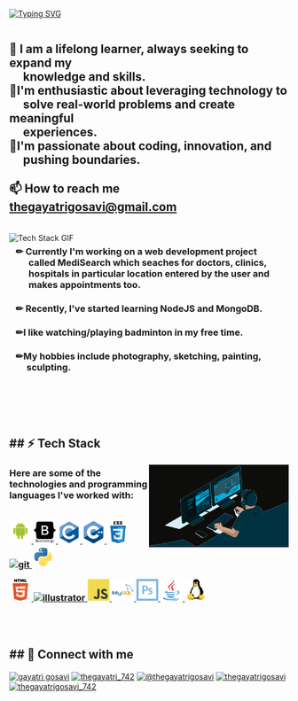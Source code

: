 [![Typing SVG](https://readme-typing-svg.demolab.com?font=Mona+Sans&weight=200&size=26&pause=1000&color=2B8A3E&background=EBFBEE00&vCenter=true&width=437&lines=Welcome+to+my+GitHub+profile+!+;%40theGayatriGosavi;%F0%9F%91%8B+Hello%2C+This+is+Gayatri++%E2%98%BA)](https://git.io/typing-svg)
<p>
  <div style="display: flex; justify-content: center;">
  <img src="https://camo.githubusercontent.com/77971436de10fd1707510a120094781a8a4fe68e79d4159d0bb1168161923470/68747470733a2f2f6d69726f2e6d656469756d2e636f6d2f6d61782f313230302f302a4b32574c4d5445784c79696461374f522e676966" align="right" width="30%" height="40%" alt="Hello GIF" style="margin-top: -200px;">
</div>
  <h2 allign="left" width="50%' height="100%" font="Mona Sans"> 🧩 I am a lifelong learner, always seeking to expand my <br> &nbsp;&nbsp;&nbsp;&nbsp;        knowledge and skills.
  <br>🧩I'm enthusiastic about leveraging technology to <br>&nbsp;&nbsp;&nbsp;&nbsp;       solve real-world problems and create meaningful <br> &nbsp;&nbsp;&nbsp;&nbsp;        experiences.<br>🧩I'm passionate about coding, innovation, and <br> &nbsp;&nbsp;&nbsp;&nbsp;        pushing boundaries.
<br>
<br> 📫 How to reach me <a href="thegayatrigosavi@gmail.com"> thegayatrigosavi@gmail.com </a> </h3>
</h2>
<p>

<p>
<br>
<img src="https://media.giphy.com/media/xT9IgzoKnwFNmISR8I/giphy.gif" align="left" width="40%" height="60%" alt="Tech Stack GIF">
<h3 align="left" width="50%' height="100%" font="Mona Sans">&nbsp;&nbsp;   ✏ Currently I'm working on a web development project <br>&nbsp;&nbsp;&nbsp;&nbsp;&nbsp;&nbsp;&nbsp;&nbsp;               called MediSearch which seaches for doctors, clinics,  <br> &nbsp;&nbsp;&nbsp;&nbsp;&nbsp;&nbsp;&nbsp;&nbsp;               hospitals in particular location entered by the user and  <br> &nbsp;&nbsp;&nbsp;&nbsp;&nbsp;&nbsp;&nbsp;&nbsp;               makes appointments too.</h3>
  <h3 align="left" width="50%' height="100%" font="Mona Sans">&nbsp;&nbsp;   ✏ Recently, I've started learning NodeJS and MongoDB.</h3>
<h3 align="left" width="50%' height="100%" font="Mona Sans">&nbsp;&nbsp;   ✏I like watching/playing badminton in my free time.</h3>
<h3 align="left" width="50%' height="100%" font="Mona Sans">&nbsp;&nbsp;   ✏My hobbies include photography, sketching, painting, <br>&nbsp;&nbsp;&nbsp;&nbsp;&nbsp;&nbsp;&nbsp;              sculpting.</h3>
</p>
<br>
<br>
<br>
<br>
<h2>## ⚡ Tech Stack </h2>
<img src="https://raw.githubusercontent.com/Potential17/Potential17/master/user%20(2).gif" alt="Projects GIF" width="50%" height="70%" align="right">
<h3>
Here are some of the technologies and programming languages I've worked with:
<br>
<br>
<p align="left"> <a href="https://developer.android.com" target="_blank" rel="noreferrer"> <img src="https://raw.githubusercontent.com/devicons/devicon/master/icons/android/android-original-wordmark.svg" alt="android" width="40" height="40"/> </a> <a href="https://getbootstrap.com" target="_blank" rel="noreferrer"> <img src="https://raw.githubusercontent.com/devicons/devicon/master/icons/bootstrap/bootstrap-plain-wordmark.svg" alt="bootstrap" width="40" height="40"/> </a> <a href="https://www.cprogramming.com/" target="_blank" rel="noreferrer"> <img src="https://raw.githubusercontent.com/devicons/devicon/master/icons/c/c-original.svg" alt="c" width="40" height="40"/> </a> <a href="https://www.w3schools.com/cpp/" target="_blank" rel="noreferrer"> <img src="https://raw.githubusercontent.com/devicons/devicon/master/icons/cplusplus/cplusplus-original.svg" alt="cplusplus" width="40" height="40"/> </a> <a href="https://www.w3schools.com/css/" target="_blank" rel="noreferrer"> <img src="https://raw.githubusercontent.com/devicons/devicon/master/icons/css3/css3-original-wordmark.svg" alt="css3" width="40" height="40"/> </a> <a href="https://git-scm.com/" target="_blank" rel="noreferrer"> <img src="https://www.vectorlogo.zone/logos/git-scm/git-scm-icon.svg" alt="git" width="40" height="40"/> </a><a href="https://www.python.org" target="_blank" rel="noreferrer"> <img src="https://raw.githubusercontent.com/devicons/devicon/master/icons/python/python-original.svg" alt="python" width="40" height="40"/> </a> </p>
  
<a href="https://www.w3.org/html/" target="_blank" rel="noreferrer"> <img src="https://raw.githubusercontent.com/devicons/devicon/master/icons/html5/html5-original-wordmark.svg" alt="html5" width="40" height="40"/> </a> <a href="https://www.adobe.com/in/products/illustrator.html" target="_blank" rel="noreferrer"> <img src="https://www.vectorlogo.zone/logos/adobe_illustrator/adobe_illustrator-icon.svg" alt="illustrator" width="40" height="40"/> </a> <a href="https://developer.mozilla.org/en-US/docs/Web/JavaScript" target="_blank" rel="noreferrer"> <img src="https://raw.githubusercontent.com/devicons/devicon/master/icons/javascript/javascript-original.svg" alt="javascript" width="40" height="40"/> </a> <a href="https://www.mysql.com/" target="_blank" rel="noreferrer"> <img src="https://raw.githubusercontent.com/devicons/devicon/master/icons/mysql/mysql-original-wordmark.svg" alt="mysql" width="40" height="40"/> </a> <a href="https://www.photoshop.com/en" target="_blank" rel="noreferrer"> <img src="https://raw.githubusercontent.com/devicons/devicon/master/icons/photoshop/photoshop-line.svg" alt="photoshop" width="40" height="40"/> </a> <a href="https://www.java.com" target="_blank" rel="noreferrer"> <img src="https://raw.githubusercontent.com/devicons/devicon/master/icons/java/java-original.svg" alt="java" width="40" height="40"/> </a> <a href="https://www.linux.org/" target="_blank" rel="noreferrer"> <img src="https://raw.githubusercontent.com/devicons/devicon/master/icons/linux/linux-original.svg" alt="linux" width="40" height="40"/> </a> 
</h3>
<br>
<br>
</p>
<h2>## 🤝 Connect with me</h2>
<p align="left">
<a href="https://linkedin.com/in/gayatri gosavi" target="blank"><img align="center" src="https://raw.githubusercontent.com/rahuldkjain/github-profile-readme-generator/master/src/images/icons/Social/linked-in-alt.svg" alt="gayatri gosavi" height="30" width="40" /></a>
<a href="https://www.codechef.com/users/thegayatri_742" target="blank"><img align="center" src="https://cdn.jsdelivr.net/npm/simple-icons@3.1.0/icons/codechef.svg" alt="thegayatri_742" height="30" width="40" /></a>
<a href="https://www.hackerrank.com/@thegayatrigosavi" target="blank"><img align="center" src="https://raw.githubusercontent.com/rahuldkjain/github-profile-readme-generator/master/src/images/icons/Social/hackerrank.svg" alt="@thegayatrigosavi" height="30" width="40" /></a>
<a href="https://fb.com/thegayatrigosavi" target="blank"><img align="center" src="https://raw.githubusercontent.com/rahuldkjain/github-profile-readme-generator/master/src/images/icons/Social/facebook.svg" alt="thegayatrigosavi" height="30" width="40" /></a>
<a href="https://instagram.com/thegayatrigosavi_742" target="blank"><img align="center" src="https://raw.githubusercontent.com/rahuldkjain/github-profile-readme-generator/master/src/images/icons/Social/instagram.svg" alt="thegayatrigosavi_742" height="30" width="40" /></a>
</p>
